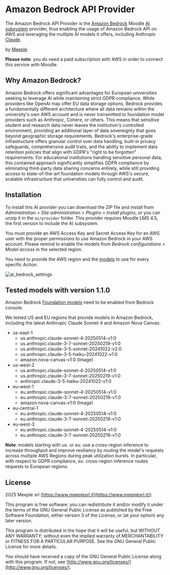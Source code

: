 # Amazon Bedrock API Provider
The Amazon Bedrock API Provider is the [Amazon Bedrock](https://aws.amazon.com/bedrock/) Moodle [AI subsystem](https://docs.moodle.org/405/en/AI_subsystem) provider, thus enabling the usage of Amazon Bedrock API on AWS and leveraging the multiple AI models it offers, including Anthropic [Claude](https://www.anthropic.com/claude).

by [Meeple](https://www.meeplesrl.it/)

**Please note**: you do need a paid subscription with AWS in order to connect this service with Moodle.

## Why Amazon Bedrock?

Amazon Bedrock offers significant advantages for European universities seeking to leverage AI while maintaining strict GDPR compliance. While providers like OpenAI may offer EU data storage options, Bedrock provides a fundamentally different architecture where all data remains within the university's own AWS account and is never transmitted to foundation model providers such as Anthropic, Cohere, or others. This means that sensitive student and research data never leaves the institution's controlled environment, providing an additional layer of data sovereignty that goes beyond geographic storage requirements. Bedrock's enterprise-grade infrastructure offers granular control over data handling, built-in privacy safeguards, comprehensive audit trails, and the ability to implement data retention policies that align with GDPR's "right to be forgotten" requirements. For educational institutions handling sensitive personal data, this contained approach significantly simplifies GDPR compliance by eliminating third-party data sharing concerns entirely, while still providing access to state-of-the-art foundation models through AWS's secure, scalable infrastructure that universities can fully control and audit.

## Installation

To install this AI provider you can download the ZIP file and install from *Administration > Site administration > Plugins > Install plugins*, or you can unzip it in the `ai/provider` folder.
This provider requires Moodle LMS 4.5, the first version to include the AI subsystem.

You must provide an AWS Access Key and Secret Access Key for an AWS user with the proper permissions to use Amazon Bedrock in your AWS account. Please remind to enable the models from *Bedrock configurations > Model access* in the selected region.

You need to provide the AWS region and the [models](https://docs.aws.amazon.com/bedrock/latest/userguide/models-supported.html) to use for every specific Action.

![ai_bedrock_settings](https://github.com/user-attachments/assets/6c82c210-9b34-4998-ae48-b427848c5e8f)

## Tested models with version 1.1.0

Amazon Bedrock [Foundation models](https://docs.aws.amazon.com/bedrock/latest/userguide/models-regions.html) need to be enabled from Bedrock console.

We tested US and EU regions that provide models in Amazon Bedrock, including the latest Anthropic Claude Sonnet 4 and Amazon Nova Canvas:
- us-east-1
    - us.anthropic.claude-sonnet-4-20250514-v1:0
    - us.anthropic.claude-3-7-sonnet-20250219-v1:0
    - us.anthropic.claude-3-5-sonnet-20241022-v2:0
    - us.anthropic.claude-3-5-haiku-20241022-v1:0
    - amazon.nova-canvas-v1:0 (Image)
- us-west-2
    - us.anthropic.claude-sonnet-4-20250514-v1:0
    - us.anthropic.claude-3-7-sonnet-20250219-v1:0
    - anthropic.claude-3-5-haiku-20241022-v1:0
- eu-west-1
    - eu.anthropic.claude-sonnet-4-20250514-v1:0
    - eu.anthropic.claude-3-7-sonnet-20250219-v1:0
    - amazon.nova-canvas-v1:0 (Image)
- eu-central-1
    - eu.anthropic.claude-sonnet-4-20250514-v1:0
    - eu.anthropic.claude-3-7-sonnet-20250219-v1:0
- eu-west-3
    - eu.anthropic.claude-sonnet-4-20250514-v1:0
    - eu.anthropic.claude-3-7-sonnet-20250219-v1:0

**Note**: models starting with *us.* or *eu.* use a cross-region inference to increase throughput and improve resiliency by routing the model's requests across multiple AWS Regions during peak utilization bursts. In particular, with respect to GDPR compliance, *eu.* cross-region inference routes requests to European regions.

## License

2025 Meeple srl [https://www.meeplesrl.it](https://www.meeplesrl.it/)

This program is free software: you can redistribute it and/or modify it under the terms of the GNU General Public License as published by the Free Software Foundation, either version 3 of the License, or (at your option) any later version.

This program is distributed in the hope that it will be useful, but WITHOUT ANY WARRANTY; without even the implied warranty of MERCHANTABILITY or FITNESS FOR A PARTICULAR PURPOSE. See the GNU General Public License for more details.

You should have received a copy of the GNU General Public License along with this program. If not, see [http://www.gnu.org/licenses/](http://www.gnu.org/licenses/).

